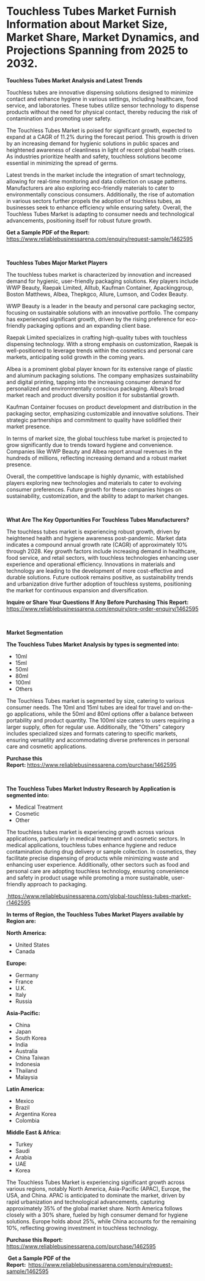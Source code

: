 <p><h1>Touchless Tubes Market Furnish Information about Market Size, Market Share, Market Dynamics, and Projections Spanning from 2025 to 2032.</h1></p><p><strong>Touchless Tubes Market Analysis and Latest Trends</strong></p>
<p><p>Touchless tubes are innovative dispensing solutions designed to minimize contact and enhance hygiene in various settings, including healthcare, food service, and laboratories. These tubes utilize sensor technology to dispense products without the need for physical contact, thereby reducing the risk of contamination and promoting user safety.</p><p>The Touchless Tubes Market is poised for significant growth, expected to expand at a CAGR of 11.2% during the forecast period. This growth is driven by an increasing demand for hygienic solutions in public spaces and heightened awareness of cleanliness in light of recent global health crises. As industries prioritize health and safety, touchless solutions become essential in minimizing the spread of germs.</p><p>Latest trends in the market include the integration of smart technology, allowing for real-time monitoring and data collection on usage patterns. Manufacturers are also exploring eco-friendly materials to cater to environmentally conscious consumers. Additionally, the rise of automation in various sectors further propels the adoption of touchless tubes, as businesses seek to enhance efficiency while ensuring safety. Overall, the Touchless Tubes Market is adapting to consumer needs and technological advancements, positioning itself for robust future growth.</p></p>
<p><strong>Get a Sample PDF of the Report:&nbsp;</strong> <a href="https://www.reliablebusinessarena.com/enquiry/request-sample/1462595?utm_campaign=2182&utm_medium=2&utm_source=Github&utm_content=ia&utm_term=15042025&utm_id=touchless-tubes">https://www.reliablebusinessarena.com/enquiry/request-sample/1462595</a></p>
<p>&nbsp;</p>
<p><strong>Touchless Tubes Major Market Players</strong></p>
<p><p>The touchless tubes market is characterized by innovation and increased demand for hygienic, user-friendly packaging solutions. Key players include WWP Beauty, Raepak Limited, Alltub, Kaufman Container, Apackinggroup, Boston Matthews, Albea, Thepkgco, Allure, Lumson, and Codex Beauty.</p><p>WWP Beauty is a leader in the beauty and personal care packaging sector, focusing on sustainable solutions with an innovative portfolio. The company has experienced significant growth, driven by the rising preference for eco-friendly packaging options and an expanding client base. </p><p>Raepak Limited specializes in crafting high-quality tubes with touchless dispensing technology. With a strong emphasis on customization, Raepak is well-positioned to leverage trends within the cosmetics and personal care markets, anticipating solid growth in the coming years.</p><p>Albea is a prominent global player known for its extensive range of plastic and aluminum packaging solutions. The company emphasizes sustainability and digital printing, tapping into the increasing consumer demand for personalized and environmentally conscious packaging. Albea’s broad market reach and product diversity position it for substantial growth.</p><p>Kaufman Container focuses on product development and distribution in the packaging sector, emphasizing customizable and innovative solutions. Their strategic partnerships and commitment to quality have solidified their market presence.</p><p>In terms of market size, the global touchless tube market is projected to grow significantly due to trends toward hygiene and convenience. Companies like WWP Beauty and Albea report annual revenues in the hundreds of millions, reflecting increasing demand and a robust market presence.</p><p>Overall, the competitive landscape is highly dynamic, with established players exploring new technologies and materials to cater to evolving consumer preferences. Future growth for these companies hinges on sustainability, customization, and the ability to adapt to market changes.</p></p>
<p>&nbsp;</p>
<p><strong>What Are The Key Opportunities For Touchless Tubes Manufacturers?</strong></p>
<p><p>The touchless tubes market is experiencing robust growth, driven by heightened health and hygiene awareness post-pandemic. Market data indicates a compound annual growth rate (CAGR) of approximately 10% through 2028. Key growth factors include increasing demand in healthcare, food service, and retail sectors, with touchless technologies enhancing user experience and operational efficiency. Innovations in materials and technology are leading to the development of more cost-effective and durable solutions. Future outlook remains positive, as sustainability trends and urbanization drive further adoption of touchless systems, positioning the market for continuous expansion and diversification.</p></p>
<p><strong>Inquire or Share Your Questions If Any Before Purchasing This Report:</strong> <a href="https://www.reliablebusinessarena.com/enquiry/pre-order-enquiry/1462595?utm_campaign=2182&utm_medium=2&utm_source=Github&utm_content=ia&utm_term=15042025&utm_id=touchless-tubes">https://www.reliablebusinessarena.com/enquiry/pre-order-enquiry/1462595</a></p>
<p>&nbsp;</p>
<p><strong>Market Segmentation</strong></p>
<p><strong>The Touchless Tubes Market Analysis by types is segmented into:</strong></p>
<p><ul><li>10ml</li><li>15ml</li><li>50ml</li><li>80ml</li><li>100ml</li><li>Others</li></ul></p>
<p><p>The Touchless Tubes market is segmented by size, catering to various consumer needs. The 10ml and 15ml tubes are ideal for travel and on-the-go applications, while the 50ml and 80ml options offer a balance between portability and product quantity. The 100ml size caters to users requiring a larger supply, often for regular use. Additionally, the "Others" category includes specialized sizes and formats catering to specific markets, ensuring versatility and accommodating diverse preferences in personal care and cosmetic applications.</p></p>
<p><strong>Purchase this Report:&nbsp;</strong><a href="https://www.reliablebusinessarena.com/purchase/1462595?utm_campaign=2182&utm_medium=2&utm_source=Github&utm_content=ia&utm_term=15042025&utm_id=touchless-tubes">https://www.reliablebusinessarena.com/purchase/1462595</a></p>
<p>&nbsp;</p>
<p><strong>The Touchless Tubes Market Industry Research by Application is segmented into:</strong></p>
<p><ul><li>Medical Treatment</li><li>Cosmetic</li><li>Other</li></ul></p>
<p><p>The touchless tubes market is experiencing growth across various applications, particularly in medical treatment and cosmetic sectors. In medical applications, touchless tubes enhance hygiene and reduce contamination during drug delivery or sample collection. In cosmetics, they facilitate precise dispensing of products while minimizing waste and enhancing user experience. Additionally, other sectors such as food and personal care are adopting touchless technology, ensuring convenience and safety in product usage while promoting a more sustainable, user-friendly approach to packaging.</p></p>
<p><a href="https://www.reliablebusinessarena.com/global-touchless-tubes-market-r1462595?utm_campaign=2182&utm_medium=2&utm_source=Github&utm_content=ia&utm_term=15042025&utm_id=touchless-tubes">&nbsp;https://www.reliablebusinessarena.com/global-touchless-tubes-market-r1462595</a></p>
<p><strong>In terms of Region, the Touchless Tubes Market Players available by Region are:</strong></p>
<p>
    <p> <strong> North America: </strong>
        <ul>
            <li>United States</li>
            <li>Canada</li>
        </ul>
        </p> 
    <p> <strong> Europe: </strong>
        <ul>
            <li>Germany</li>
            <li>France</li>
            <li>U.K.</li>
            <li>Italy</li>
            <li>Russia</li>
        </ul>
        </p> 
    <p> <strong> Asia-Pacific: </strong>
        <ul>
            <li>China</li>
            <li>Japan</li>
            <li>South Korea</li>
            <li>India</li>
            <li>Australia</li>
            <li>China Taiwan</li>
            <li>Indonesia</li>
            <li>Thailand</li>
            <li>Malaysia</li>
        </ul>
        </p> 
    <p> <strong> Latin America: </strong>
        <ul>
            <li>Mexico</li>
            <li>Brazil</li>
            <li>Argentina Korea</li>
            <li>Colombia</li>
        </ul>
        </p> 
    <p> <strong> Middle East & Africa: </strong>
        <ul>
            <li>Turkey</li>
            <li>Saudi</li>
            <li>Arabia</li>
            <li>UAE</li>
            <li>Korea</li>
        </ul>
    </p>
    </p>
<p><p>The Touchless Tubes Market is experiencing significant growth across various regions, notably North America, Asia-Pacific (APAC), Europe, the USA, and China. APAC is anticipated to dominate the market, driven by rapid urbanization and technological advancements, capturing approximately 35% of the global market share. North America follows closely with a 30% share, fueled by high consumer demand for hygiene solutions. Europe holds about 25%, while China accounts for the remaining 10%, reflecting growing investment in touchless technology.</p></p>
<p><strong>Purchase this Report: </strong><a href="https://www.reliablebusinessarena.com/purchase/1462595?utm_campaign=2182&utm_medium=2&utm_source=Github&utm_content=ia&utm_term=15042025&utm_id=touchless-tubes">https://www.reliablebusinessarena.com/purchase/1462595</a></p>
<p>&nbsp;<strong>Get a Sample PDF of the Report:&nbsp;&nbsp;</strong><a href="https://www.reliablebusinessarena.com/enquiry/request-sample/1462595?utm_campaign=2182&utm_medium=2&utm_source=Github&utm_content=ia&utm_term=15042025&utm_id=touchless-tubes">https://www.reliablebusinessarena.com/enquiry/request-sample/1462595</a></p>
<p><strong></strong></p>
<p><p></p><p></p><p></p></p>